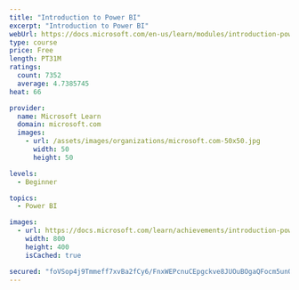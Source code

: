 ```yaml
---
title: "Introduction to Power BI"
excerpt: "Introduction to Power BI"
webUrl: https://docs.microsoft.com/en-us/learn/modules/introduction-power-bi/
type: course
price: Free
length: PT31M
ratings:
  count: 7352
  average: 4.7385745
heat: 66

provider:
  name: Microsoft Learn
  domain: microsoft.com
  images:
    - url: /assets/images/organizations/microsoft.com-50x50.jpg
      width: 50
      height: 50

levels:
  - Beginner

topics:
  - Power BI

images:
  - url: https://docs.microsoft.com/learn/achievements/introduction-power-bi-social.png
    width: 800
    height: 400
    isCached: true

secured: "foVSop4j9Tmmeff7xvBa2fCy6/FnxWEPcnuCEpgckve8JUOuBOgaQFocm5unQgLjgRvMlXjiWqQs+OSh1mScw3WiUdH0PljBi5U4wUhUByi1eZvbNceSVOwYrMR9rCh3H3SIGT6D7QbdxUzuvJzGTS+nYLzHO7O6CJmzNdfV9yiZB/fnv0nbyjuv3ebF6Fv5Xw5LqGMPfTmSIlUvTR8k/xQ9C0Iueon6FXrHRqfkIdfQfNc/4TV4R5Ht2IpxxSDuqCASzoQMiY4sFk7cs+axs/QPwRqXHbQEb+W5p/K1zIFJ8Ul4Ivd/skyiUiYXmuEPAsOwi9E4tY4oZlR7BFFFGw6/Lm1wPWdLmsrW+85n807EKrS6teSvh3GSUzkNYr2zPZho+YJ+ozoK7IFrbCubemvVt6qRw30BvtO8/WIdJ9U=;rLczInQuUMVRdZdcEPUsWw=="
---
```


